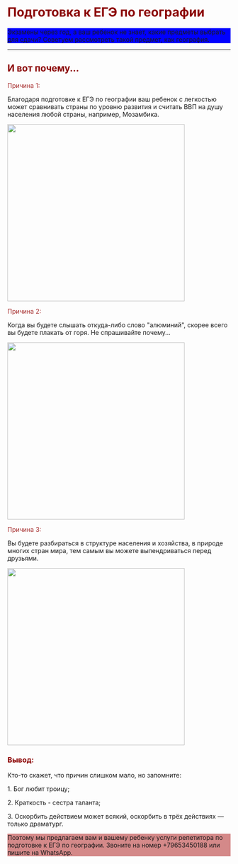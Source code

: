 <!DOCTYPE html>
<html><head>
</head>
<body>
<h1 style="color: darkred;">Подготовка к ЕГЭ по географии</h1>
<p style="background-color:blue;">Экзамены через год, а ваш ребенок не знает, какие предметы выбрать для сдачи? Советуем рассмотреть такой предмет, как география.</p>
<hr>
<h2 style="color: darkred;">И вот почему...</h2>
<p style="color: brown;">Причина 1:</p>
<p>Благодаря подготовке к ЕГЭ по географии ваш ребенок с легкостью может сравнивать страны по уровню развития и считать ВВП на душу населения любой страны, например, Мозамбика.</p>
<img src="https://upload.wikimedia.org/wikipedia/commons/a/a9/Fisherman_in_Nagonha%2C_Nampula%2C_Mozambique.jpg" width="400px">
<p style="color: brown;">Причина 2:</p>
<p>Когда вы будете слышать откуда-либо слово "алюминий", скорее всего вы будете плакать от горя. Не спрашивайте почему...</p>
<img src="https://cf2.ppt-online.org/files2/slide/n/NK9atDuCfm7qMdEJgSiUX5bkxQhzYw3ylB0pH6TF2/slide-40.jpg" width="400px">
<p style="color: brown;">Причина 3:</p>
<p>Вы будете разбираться в структуре населения и хозяйства, в природе многих стран мира, тем самым вы можете выпендриваться перед друзьями.</p>
  <img src="https://i.ytimg.com/vi/wGKtIaCTZds/maxresdefault.jpg?sqp=-oaymwEmCIAKENAF8quKqQMa8AEB-AHUBoAC4AOKAgwIABABGGUgVShIMA8=&rs=AOn4CLAGXLUcOnuWdQ63zP26Uy4WEi7DkQ" width="400px">
<br>
<h3 style="color: darkred;"> Вывод:</h3>
<p> Кто-то скажет, что причин слишком мало, но запомните:</p>
<p>1. Бог любит троицу;
</p><p>2. Краткость - сестра таланта;</p>
<p>3. Оскорбить действием может всякий, оскорбить в трёх действиях — только драматург.</p>
<p style="background-color:rgb(212, 137, 137);">Поэтому мы предлагаем вам и вашему ребенку услуги репетитора по подготовке к ЕГЭ по географии. Звоните на номер +79653450188 или пишите на WhatsApp.</p>
</body>
</html>
